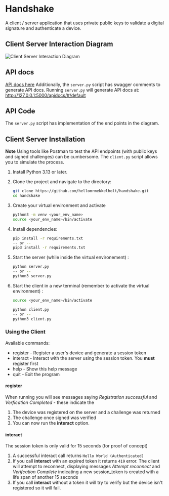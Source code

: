 # Handshake 
A client / server application that uses private public keys to validate a digital signature and authenticate a device.

 ## Client Server Interaction Diagram
![Client Server Interaction Diagram](https://github.com/user-attachments/assets/a93bcc10-d89b-4f37-82b7-c1a00037a7bf)

## API docs 
[API docs here](https://github.com/user-attachments/files/18855064/authentication-api.pdf)
Additionally, the `server.py` script has swagger comments to generate API docs. Running `server.py` will generate API docs at: http://127.0.0.1:5000/apidocs/#/default

## API Code
The `server.py` script has implementation of the end points in the diagram. 

## Client Server Installation
**Note** Using tools like Postman to test the API endpoints (with public keys and signed challenges) can be cumbersome. The `client.py` script allows you to simulate the process.  

1. Install Python 3.13 or later. 
2. Clone the project and navigate to the directory:

    ```bash
    git clone https://github.com/hellomrmekkelholt/handshake.git
    cd handshake
    ```
3. Create your virtual environment and activate

    ```bash
    python3 -m venv <your_env_name>
    source <your_env_name>/bin/activate 
    ```

4. Install dependencies:

    ```bash
    pip install -r requirements.txt
    -- or --
    pip3 install -r requirements.txt
    ```

5. Start the server (while inside the virtual environement) : 

    ```bash
    python server.py
    -- or --
    python3 server.py
    ```
6. Start the client in a new terminal (remember to activate the virtual environment) : 

    ```bash
    source <your_env_name>/bin/activate
    
    python client.py
    -- or --
    python3 client.py
    ```


### Using the Client
Available commands:
* register - Register a user's device and generate a session token
* interact - Interact with the server using the session token. You **must** register first 
* help - Show this help message
* quit - Exit the program

#### register 
When running you will see messages saying *Registration successful* and *Verfication Completed* - these indicate the  
1. The device was registered on the server and a challenge was returned
2. The challenge once signed was verified
3. You can now run the **interact** option. 

#### interact
The session token is only valid for 15 seconds (for proof of concept)
1. A successful interact call returns `Hello World (Authenticated)` 
2. If you call **interact** with an expired token it returns `419` error. The client will attempt to reconnect, displaying messages *Attempt reconnect* and *Verifcation Complete* indicating a new session_token is created with a life span of another 15 seconds  
3. If you call **interact** without a token it will try to verify but the device isn't registered so it will fail. 
